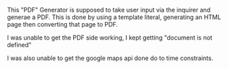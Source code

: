 This "PDF" Generator is supposed to take user input via the inquirer and generae a PDF. This is done by using a template literal, generating an HTML page then converting that page to PDF.

I was unable to get the PDF side working, I kept getting "document is not defined"

I was also unable to get the google maps api done do to time constraints.
